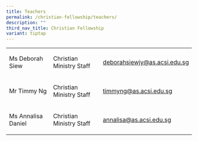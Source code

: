 ```yaml
---
title: Teachers
permalink: /christian-fellowship/teachers/
description: ""
third_nav_title: Christian Fellowship
variant: tiptap
---
```

<table style="minWidth: 75px">
<colgroup>
<col>
<col>
<col>
</colgroup>
<tbody>
<tr>
<td rowspan="1" colspan="1">
<p>Ms Deborah Siew</p>
</td>
<td rowspan="1" colspan="1">
<p>Christian Ministry Staff</p>
</td>
<td rowspan="1" colspan="1">
<p><a href="mailto:deborahsiewjy@as.acsi.edu.sg" rel="noopener noreferrer nofollow" target="_blank">deborahsiewjy@as.acsi.edu.sg</a>
</p>
</td>
</tr>
<tr>
<td rowspan="1" colspan="1">
<p>Mr Timmy Ng</p>
</td>
<td rowspan="1" colspan="1">
<p>Christian Ministry Staff</p>
</td>
<td rowspan="1" colspan="1">
<p><a href="mailto:timmyng@as.acsi.edu.sg" rel="noopener noreferrer nofollow" target="_blank">timmyng@as.acsi.edu.sg</a>
</p>
</td>
</tr>
<tr>
<td rowspan="1" colspan="1">
<p>Ms Annalisa Daniel</p>
</td>
<td rowspan="1" colspan="1">
<p>Christian Ministry Staff</p>
</td>
<td rowspan="1" colspan="1">
<p><a href="mailto:annalisa@as.acsi.edu.sg" rel="noopener noreferrer nofollow" target="_blank">annalisa@as.acsi.edu.sg</a>
</p>
</td>
</tr>
</tbody>
</table>
<p></p>